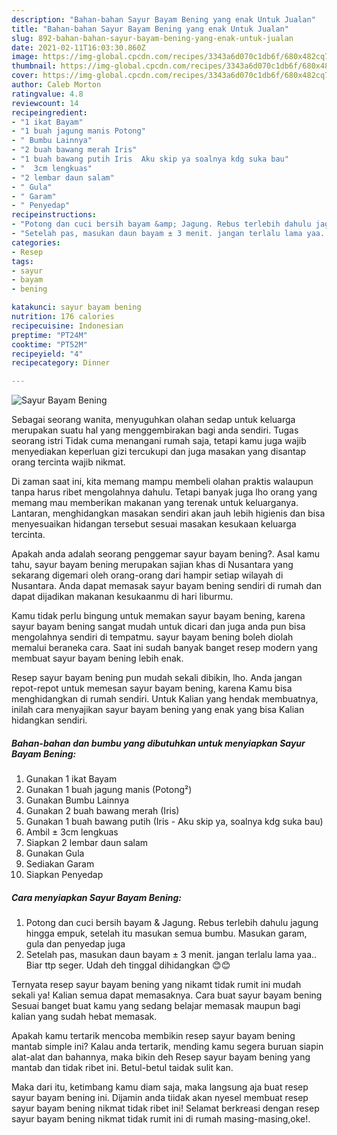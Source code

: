 ```yaml
---
description: "Bahan-bahan Sayur Bayam Bening yang enak Untuk Jualan"
title: "Bahan-bahan Sayur Bayam Bening yang enak Untuk Jualan"
slug: 892-bahan-bahan-sayur-bayam-bening-yang-enak-untuk-jualan
date: 2021-02-11T16:03:30.860Z
image: https://img-global.cpcdn.com/recipes/3343a6d070c1db6f/680x482cq70/sayur-bayam-bening-foto-resep-utama.jpg
thumbnail: https://img-global.cpcdn.com/recipes/3343a6d070c1db6f/680x482cq70/sayur-bayam-bening-foto-resep-utama.jpg
cover: https://img-global.cpcdn.com/recipes/3343a6d070c1db6f/680x482cq70/sayur-bayam-bening-foto-resep-utama.jpg
author: Caleb Morton
ratingvalue: 4.8
reviewcount: 14
recipeingredient:
- "1 ikat Bayam"
- "1 buah jagung manis Potong"
- " Bumbu Lainnya"
- "2 buah bawang merah Iris"
- "1 buah bawang putih Iris  Aku skip ya soalnya kdg suka bau"
- "  3cm lengkuas"
- "2 lembar daun salam"
- " Gula"
- " Garam"
- " Penyedap"
recipeinstructions:
- "Potong dan cuci bersih bayam &amp; Jagung. Rebus terlebih dahulu jagung hingga empuk, setelah itu masukan semua bumbu. Masukan garam, gula dan penyedap juga"
- "Setelah pas, masukan daun bayam ± 3 menit. jangan terlalu lama yaa.. Biar ttp seger. Udah deh tinggal dihidangkan 😊😊"
categories:
- Resep
tags:
- sayur
- bayam
- bening

katakunci: sayur bayam bening 
nutrition: 176 calories
recipecuisine: Indonesian
preptime: "PT24M"
cooktime: "PT52M"
recipeyield: "4"
recipecategory: Dinner

---
```



![Sayur Bayam Bening](https://img-global.cpcdn.com/recipes/3343a6d070c1db6f/680x482cq70/sayur-bayam-bening-foto-resep-utama.jpg)

Sebagai seorang wanita, menyuguhkan olahan sedap untuk keluarga merupakan suatu hal yang menggembirakan bagi anda sendiri. Tugas seorang istri Tidak cuma menangani rumah saja, tetapi kamu juga wajib menyediakan keperluan gizi tercukupi dan juga masakan yang disantap orang tercinta wajib nikmat.

Di zaman  saat ini, kita memang mampu membeli olahan praktis walaupun tanpa harus ribet mengolahnya dahulu. Tetapi banyak juga lho orang yang memang mau memberikan makanan yang terenak untuk keluarganya. Lantaran, menghidangkan masakan sendiri akan jauh lebih higienis dan bisa menyesuaikan hidangan tersebut sesuai masakan kesukaan keluarga tercinta. 



Apakah anda adalah seorang penggemar sayur bayam bening?. Asal kamu tahu, sayur bayam bening merupakan sajian khas di Nusantara yang sekarang digemari oleh orang-orang dari hampir setiap wilayah di Nusantara. Anda dapat memasak sayur bayam bening sendiri di rumah dan dapat dijadikan makanan kesukaanmu di hari liburmu.

Kamu tidak perlu bingung untuk memakan sayur bayam bening, karena sayur bayam bening sangat mudah untuk dicari dan juga anda pun bisa mengolahnya sendiri di tempatmu. sayur bayam bening boleh diolah memalui beraneka cara. Saat ini sudah banyak banget resep modern yang membuat sayur bayam bening lebih enak.

Resep sayur bayam bening pun mudah sekali dibikin, lho. Anda jangan repot-repot untuk memesan sayur bayam bening, karena Kamu bisa menghidangkan di rumah sendiri. Untuk Kalian yang hendak membuatnya, inilah cara menyajikan sayur bayam bening yang enak yang bisa Kalian hidangkan sendiri.

<!--inarticleads1-->

##### Bahan-bahan dan bumbu yang dibutuhkan untuk menyiapkan Sayur Bayam Bening:

1. Gunakan 1 ikat Bayam
1. Gunakan 1 buah jagung manis (Potong²)
1. Gunakan  Bumbu Lainnya
1. Gunakan 2 buah bawang merah (Iris)
1. Gunakan 1 buah bawang putih (Iris - Aku skip ya, soalnya kdg suka bau)
1. Ambil  ± 3cm lengkuas
1. Siapkan 2 lembar daun salam
1. Gunakan  Gula
1. Sediakan  Garam
1. Siapkan  Penyedap




<!--inarticleads2-->

##### Cara menyiapkan Sayur Bayam Bening:

1. Potong dan cuci bersih bayam &amp; Jagung. Rebus terlebih dahulu jagung hingga empuk, setelah itu masukan semua bumbu. Masukan garam, gula dan penyedap juga
1. Setelah pas, masukan daun bayam ± 3 menit. jangan terlalu lama yaa.. Biar ttp seger. Udah deh tinggal dihidangkan 😊😊




Ternyata resep sayur bayam bening yang nikamt tidak rumit ini mudah sekali ya! Kalian semua dapat memasaknya. Cara buat sayur bayam bening Sesuai banget buat kamu yang sedang belajar memasak maupun bagi kalian yang sudah hebat memasak.

Apakah kamu tertarik mencoba membikin resep sayur bayam bening mantab simple ini? Kalau anda tertarik, mending kamu segera buruan siapin alat-alat dan bahannya, maka bikin deh Resep sayur bayam bening yang mantab dan tidak ribet ini. Betul-betul taidak sulit kan. 

Maka dari itu, ketimbang kamu diam saja, maka langsung aja buat resep sayur bayam bening ini. Dijamin anda tiidak akan nyesel membuat resep sayur bayam bening nikmat tidak ribet ini! Selamat berkreasi dengan resep sayur bayam bening nikmat tidak rumit ini di rumah masing-masing,oke!.

